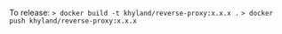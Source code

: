 To release:
`> docker build -t khyland/reverse-proxy:x.x.x .`
`> docker push khyland/reverse-proxy:x.x.x`
